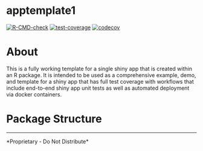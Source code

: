 # apptemplate1

<!-- badges: start -->
[![R-CMD-check](https://github.com/r-data-science/apptemplate1/actions/workflows/R-CMD-check.yaml/badge.svg?branch=main)](https://github.com/r-data-science/apptemplate1/actions/workflows/R-CMD-check.yaml)
[![test-coverage](https://github.com/r-data-science/apptemplate1/actions/workflows/test-coverage.yaml/badge.svg?branch=main)](https://github.com/r-data-science/apptemplate1/actions/workflows/test-coverage.yaml)
[![codecov](https://codecov.io/gh/r-data-science/apptemplate1/graph/badge.svg?token=KPUgJxBDR8)](https://codecov.io/gh/r-data-science/apptemplate1)
<!-- badges: end -->


# About

This is a fully working template for a single shiny app that 
is created within an R package. It is intended to be used as a comprehensive
example, demo, and template for a shiny app that has full test coverage
with workflows that include end-to-end shiny app unit tests as well as
automated deployment via docker containers.

# Package Structure
------------------------------------------------------------------------

\*Proprietary - Do Not Distribute\*
